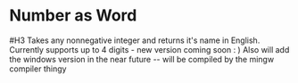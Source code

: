 # Number as Word
#H3 Takes any nonnegative integer and returns it's name in English. 
Currently supports up to 4 digits - new version coming soon : )
Also will add the  windows version in the near future -- will be compiled by the mingw compiler thingy
